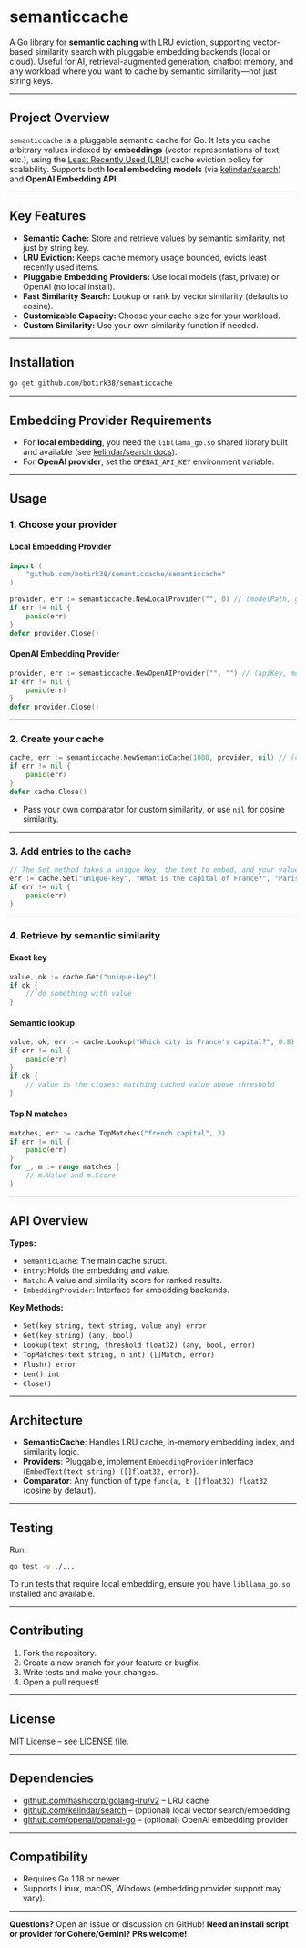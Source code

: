 # semanticcache

A Go library for **semantic caching** with LRU eviction, supporting vector-based similarity search with pluggable embedding backends (local or cloud).
Useful for AI, retrieval-augmented generation, chatbot memory, and any workload where you want to cache by semantic similarity—not just string keys.

---

## Project Overview

`semanticcache` is a pluggable semantic cache for Go.
It lets you cache arbitrary values indexed by **embeddings** (vector representations of text, etc.), using the [Least Recently Used (LRU)](https://en.wikipedia.org/wiki/Cache_replacement_policies#Least_recently_used_%28LRU%29) cache eviction policy for scalability.
Supports both **local embedding models** (via [kelindar/search](https://github.com/kelindar/search)) and **OpenAI Embedding API**.

---

## Key Features

- **Semantic Cache:** Store and retrieve values by semantic similarity, not just by string key.
- **LRU Eviction:** Keeps cache memory usage bounded, evicts least recently used items.
- **Pluggable Embedding Providers:** Use local models (fast, private) or OpenAI (no local install).
- **Fast Similarity Search:** Lookup or rank by vector similarity (defaults to cosine).
- **Customizable Capacity:** Choose your cache size for your workload.
- **Custom Similarity:** Use your own similarity function if needed.

---

## Installation

```sh
go get github.com/botirk38/semanticcache
```

---

## Embedding Provider Requirements

- For **local embedding**, you need the `libllama_go.so` shared library built and available (see [kelindar/search docs](https://github.com/kelindar/search#compile-library)).
- For **OpenAI provider**, set the `OPENAI_API_KEY` environment variable.

---

## Usage

### 1. Choose your provider

#### **Local Embedding Provider**

```go
import (
    "github.com/botirk38/semanticcache/semanticcache"
)

provider, err := semanticcache.NewLocalProvider("", 0) // (modelPath, gpuLayers)
if err != nil {
    panic(err)
}
defer provider.Close()
```

#### **OpenAI Embedding Provider**

```go
provider, err := semanticcache.NewOpenAIProvider("", "") // (apiKey, model)
if err != nil {
    panic(err)
}
defer provider.Close()
```

---

### 2. Create your cache

```go
cache, err := semanticcache.NewSemanticCache(1000, provider, nil) // (capacity, provider, comparator)
if err != nil {
    panic(err)
}
defer cache.Close()
```

- Pass your own comparator for custom similarity, or use `nil` for cosine similarity.

---

### 3. Add entries to the cache

```go
// The Set method takes a unique key, the text to embed, and your value.
err := cache.Set("unique-key", "What is the capital of France?", "Paris")
if err != nil {
    panic(err)
}
```

---

### 4. Retrieve by semantic similarity

#### Exact key

```go
value, ok := cache.Get("unique-key")
if ok {
    // do something with value
}
```

#### Semantic lookup

```go
value, ok, err := cache.Lookup("Which city is France's capital?", 0.8)
if err != nil {
    panic(err)
}
if ok {
    // value is the closest matching cached value above threshold
}
```

#### Top N matches

```go
matches, err := cache.TopMatches("french capital", 3)
if err != nil {
    panic(err)
}
for _, m := range matches {
    // m.Value and m.Score
}
```

---

## API Overview

**Types:**

- `SemanticCache`: The main cache struct.
- `Entry`: Holds the embedding and value.
- `Match`: A value and similarity score for ranked results.
- `EmbeddingProvider`: Interface for embedding backends.

**Key Methods:**

- `Set(key string, text string, value any) error`
- `Get(key string) (any, bool)`
- `Lookup(text string, threshold float32) (any, bool, error)`
- `TopMatches(text string, n int) ([]Match, error)`
- `Flush() error`
- `Len() int`
- `Close()`

---

## Architecture

- **SemanticCache**: Handles LRU cache, in-memory embedding index, and similarity logic.
- **Providers**: Pluggable, implement `EmbeddingProvider` interface (`EmbedText(text string) ([]float32, error)`).
- **Comparator**: Any function of type `func(a, b []float32) float32` (cosine by default).

---

## Testing

Run:

```sh
go test -v ./...
```

To run tests that require local embedding, ensure you have `libllama_go.so` installed and available.

---

## Contributing

1. Fork the repository.
2. Create a new branch for your feature or bugfix.
3. Write tests and make your changes.
4. Open a pull request!

---

## License

MIT License – see LICENSE file.

---

## Dependencies

- [github.com/hashicorp/golang-lru/v2](https://github.com/hashicorp/golang-lru) – LRU cache
- [github.com/kelindar/search](https://github.com/kelindar/search) – (optional) local vector search/embedding
- [github.com/openai/openai-go](https://github.com/openai/openai-go) – (optional) OpenAI embedding provider

---

## Compatibility

- Requires Go 1.18 or newer.
- Supports Linux, macOS, Windows (embedding provider support may vary).

---

**Questions?** Open an issue or discussion on GitHub!
**Need an install script or provider for Cohere/Gemini? PRs welcome!**
